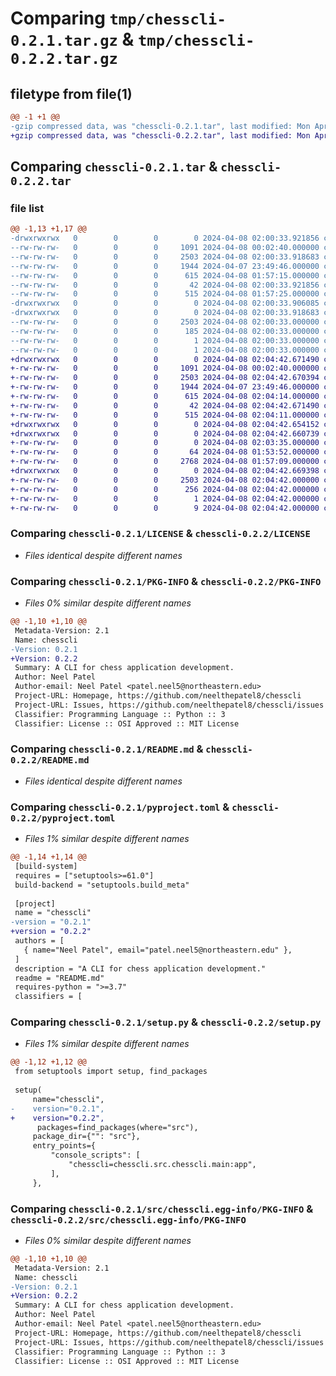# Comparing `tmp/chesscli-0.2.1.tar.gz` & `tmp/chesscli-0.2.2.tar.gz`

## filetype from file(1)

```diff
@@ -1 +1 @@
-gzip compressed data, was "chesscli-0.2.1.tar", last modified: Mon Apr  8 02:00:33 2024, max compression
+gzip compressed data, was "chesscli-0.2.2.tar", last modified: Mon Apr  8 02:04:42 2024, max compression
```

## Comparing `chesscli-0.2.1.tar` & `chesscli-0.2.2.tar`

### file list

```diff
@@ -1,13 +1,17 @@
-drwxrwxrwx   0        0        0        0 2024-04-08 02:00:33.921856 chesscli-0.2.1/
--rw-rw-rw-   0        0        0     1091 2024-04-08 00:02:40.000000 chesscli-0.2.1/LICENSE
--rw-rw-rw-   0        0        0     2503 2024-04-08 02:00:33.918683 chesscli-0.2.1/PKG-INFO
--rw-rw-rw-   0        0        0     1944 2024-04-07 23:49:46.000000 chesscli-0.2.1/README.md
--rw-rw-rw-   0        0        0      615 2024-04-08 01:57:15.000000 chesscli-0.2.1/pyproject.toml
--rw-rw-rw-   0        0        0       42 2024-04-08 02:00:33.921856 chesscli-0.2.1/setup.cfg
--rw-rw-rw-   0        0        0      515 2024-04-08 01:57:25.000000 chesscli-0.2.1/setup.py
-drwxrwxrwx   0        0        0        0 2024-04-08 02:00:33.906085 chesscli-0.2.1/src/
-drwxrwxrwx   0        0        0        0 2024-04-08 02:00:33.918683 chesscli-0.2.1/src/chesscli.egg-info/
--rw-rw-rw-   0        0        0     2503 2024-04-08 02:00:33.000000 chesscli-0.2.1/src/chesscli.egg-info/PKG-INFO
--rw-rw-rw-   0        0        0      185 2024-04-08 02:00:33.000000 chesscli-0.2.1/src/chesscli.egg-info/SOURCES.txt
--rw-rw-rw-   0        0        0        1 2024-04-08 02:00:33.000000 chesscli-0.2.1/src/chesscli.egg-info/dependency_links.txt
--rw-rw-rw-   0        0        0        1 2024-04-08 02:00:33.000000 chesscli-0.2.1/src/chesscli.egg-info/top_level.txt
+drwxrwxrwx   0        0        0        0 2024-04-08 02:04:42.671490 chesscli-0.2.2/
+-rw-rw-rw-   0        0        0     1091 2024-04-08 00:02:40.000000 chesscli-0.2.2/LICENSE
+-rw-rw-rw-   0        0        0     2503 2024-04-08 02:04:42.670394 chesscli-0.2.2/PKG-INFO
+-rw-rw-rw-   0        0        0     1944 2024-04-07 23:49:46.000000 chesscli-0.2.2/README.md
+-rw-rw-rw-   0        0        0      615 2024-04-08 02:04:14.000000 chesscli-0.2.2/pyproject.toml
+-rw-rw-rw-   0        0        0       42 2024-04-08 02:04:42.671490 chesscli-0.2.2/setup.cfg
+-rw-rw-rw-   0        0        0      515 2024-04-08 02:04:11.000000 chesscli-0.2.2/setup.py
+drwxrwxrwx   0        0        0        0 2024-04-08 02:04:42.654152 chesscli-0.2.2/src/
+drwxrwxrwx   0        0        0        0 2024-04-08 02:04:42.660739 chesscli-0.2.2/src/chesscli/
+-rw-rw-rw-   0        0        0        0 2024-04-08 02:03:35.000000 chesscli-0.2.2/src/chesscli/__init__.py
+-rw-rw-rw-   0        0        0       64 2024-04-08 01:53:52.000000 chesscli-0.2.2/src/chesscli/__main__.py
+-rw-rw-rw-   0        0        0     2768 2024-04-08 01:57:09.000000 chesscli-0.2.2/src/chesscli/main.py
+drwxrwxrwx   0        0        0        0 2024-04-08 02:04:42.669398 chesscli-0.2.2/src/chesscli.egg-info/
+-rw-rw-rw-   0        0        0     2503 2024-04-08 02:04:42.000000 chesscli-0.2.2/src/chesscli.egg-info/PKG-INFO
+-rw-rw-rw-   0        0        0      256 2024-04-08 02:04:42.000000 chesscli-0.2.2/src/chesscli.egg-info/SOURCES.txt
+-rw-rw-rw-   0        0        0        1 2024-04-08 02:04:42.000000 chesscli-0.2.2/src/chesscli.egg-info/dependency_links.txt
+-rw-rw-rw-   0        0        0        9 2024-04-08 02:04:42.000000 chesscli-0.2.2/src/chesscli.egg-info/top_level.txt
```

### Comparing `chesscli-0.2.1/LICENSE` & `chesscli-0.2.2/LICENSE`

 * *Files identical despite different names*

### Comparing `chesscli-0.2.1/PKG-INFO` & `chesscli-0.2.2/PKG-INFO`

 * *Files 0% similar despite different names*

```diff
@@ -1,10 +1,10 @@
 Metadata-Version: 2.1
 Name: chesscli
-Version: 0.2.1
+Version: 0.2.2
 Summary: A CLI for chess application development.
 Author: Neel Patel
 Author-email: Neel Patel <patel.neel5@northeastern.edu>
 Project-URL: Homepage, https://github.com/neelthepatel8/chesscli
 Project-URL: Issues, https://github.com/neelthepatel8/chesscli/issues
 Classifier: Programming Language :: Python :: 3
 Classifier: License :: OSI Approved :: MIT License
```

### Comparing `chesscli-0.2.1/README.md` & `chesscli-0.2.2/README.md`

 * *Files identical despite different names*

### Comparing `chesscli-0.2.1/pyproject.toml` & `chesscli-0.2.2/pyproject.toml`

 * *Files 1% similar despite different names*

```diff
@@ -1,14 +1,14 @@
 [build-system]
 requires = ["setuptools>=61.0"]
 build-backend = "setuptools.build_meta"
 
 [project]
 name = "chesscli"
-version = "0.2.1"
+version = "0.2.2"
 authors = [
   { name="Neel Patel", email="patel.neel5@northeastern.edu" },
 ]
 description = "A CLI for chess application development."
 readme = "README.md"
 requires-python = ">=3.7"
 classifiers = [
```

### Comparing `chesscli-0.2.1/setup.py` & `chesscli-0.2.2/setup.py`

 * *Files 1% similar despite different names*

```diff
@@ -1,12 +1,12 @@
 from setuptools import setup, find_packages
 
 setup(
     name="chesscli",
-    version="0.2.1",
+    version="0.2.2",
      packages=find_packages(where="src"),
     package_dir={"": "src"},
     entry_points={
         "console_scripts": [
             "chesscli=chesscli.src.chesscli.main:app",
         ],
     },
```

### Comparing `chesscli-0.2.1/src/chesscli.egg-info/PKG-INFO` & `chesscli-0.2.2/src/chesscli.egg-info/PKG-INFO`

 * *Files 0% similar despite different names*

```diff
@@ -1,10 +1,10 @@
 Metadata-Version: 2.1
 Name: chesscli
-Version: 0.2.1
+Version: 0.2.2
 Summary: A CLI for chess application development.
 Author: Neel Patel
 Author-email: Neel Patel <patel.neel5@northeastern.edu>
 Project-URL: Homepage, https://github.com/neelthepatel8/chesscli
 Project-URL: Issues, https://github.com/neelthepatel8/chesscli/issues
 Classifier: Programming Language :: Python :: 3
 Classifier: License :: OSI Approved :: MIT License
```

